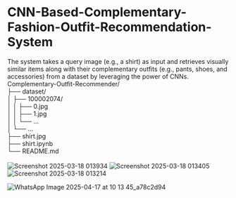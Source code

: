 # CNN-Based-Complementary-Fashion-Outfit-Recommendation-System
The system takes a query image (e.g., a shirt) as input and retrieves visually similar items along with their complementary outfits (e.g., pants, shoes, and accessories) from a dataset by leveraging the power of CNNs.
Complementary-Outfit-Recommender/<br>
├── dataset/<br>
│   ├── 100002074/<br>
│   │   ├── 0.jpg<br>
│   │   ├── 1.jpg<br>
│   │   └── ...<br>
│   └── ...<br>
├── shirt.jpg<br>
├── shirt.ipynb<br>
└── README.md<br>
<br>
![Screenshot 2025-03-18 013934](https://github.com/user-attachments/assets/b5e73a0f-c0a5-4ede-b7ab-2bea742a9570)
![Screenshot 2025-03-18 013405](https://github.com/user-attachments/assets/4e8a8651-67ec-482c-8fe5-8c5acae8260b)
![Screenshot 2025-03-18 013214](https://github.com/user-attachments/assets/50668a42-2eb7-4e62-9599-962df917589b)

![WhatsApp Image 2025-04-17 at 10 13 45_a78c2d94](https://github.com/user-attachments/assets/326c87e9-0214-49da-840a-61cbefb9f918)
